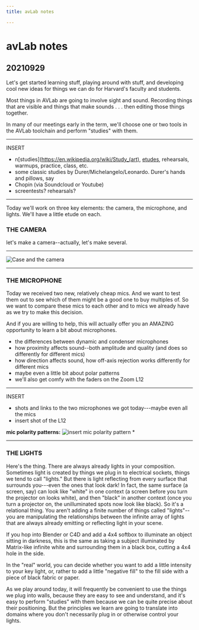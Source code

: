 ```yaml
---
title: avLab notes

---
```


# avLab notes

## 20210929

Let's get started learning stuff, playing around with stuff, and developing cool new ideas for things we can do for Harvard's faculty and students.

Most things in AVLab are going to involve sight and sound. Recording things that are visible and things that make sounds . . . then editing those things together.

In many of our meetings early in the term, we'll choose one or two tools in the AVLab toolchain and perform "studies" with them.

----
INSERT
- n[studies](https://en.wikipedia.org/wiki/Study_(art), [etudes](https://en.wikipedia.org/wiki/Étude), rehearsals, warmups, practice, class, etc.
- some classic studies by Durer/Michelangelo/Leonardo. Durer's hands and pillows, say
- Chopin (via Soundcloud or Youtube)
- screentests? rehearsals?


----

Today we'll work on three key elements: the camera, the microphone, and lights. We'll have a little etude on each.

### THE CAMERA

let's make a camera--actually, let's make several.

----

![Case and the camera](https://files.slack.com/files-pri/T0HTW3H0V-F02FNMUFEJ3/image_from_ios.jpg?pub_secret=3dee645587)

----

### THE MICROPHONE

Today we received two new, relatively cheap mics. And we want to test them out to see which of them might be a good one to buy multiples of. So we want to compare these mics to each other and to mics we already have as we try to make this decision.

And if you are willing to help, this will actually offer you an AMAZING opportunity to learn a bit about microphones. 
* the differences between dynamic and condenser microphones
* how proximity affects sound--both amplitude and quality (and does so differently for different mics)
* how direction affects sound, how off-axis rejection works differently for different mics
* maybe even a little bit about polar patterns 
* we'll also get comfy with the faders on the Zoom L12

----
INSERT

* shots and links to the two microphones we got today---maybe even all the mics
* insert shot of the L12

**mic polarity patterns:**
![insert mic polarity pattern](https://content-files.shure.com/OriginFiles/polar-patterns-recording-vocals.jpg)
* 

----

### THE LIGHTS

Here's the thing. There are always already lights in your composition. Sometimes light is created by things we plug in to electrical sockets, things we tend to call "lights." But there is light reflecting from every surface that surrounds you---even the ones that look dark! In fact, the same surface (a screen, say) can look like "white" in one context (a screen before you turn the projector on looks white), and then "black" in another context (once you turn a projector on, the unilluminated spots now look like black). So it's a relational thing. You aren't adding a finite number of things called "lights"--you are manipulating the relationships between the infinite array of lights that are always already emitting or reflecting light in your scene. 

If you hop into Blender or C4D and add a 4x4 softbox to illuminate an object sitting in darkness, this is the same as taking a subject illuminated by Matrix-like infinite white and surrounding them in a black box, cutting a 4x4 hole in the side.

In the "real" world, you can decide whether you want to add a little intensity to your key light, or, rather to add a little "negative fill" to the fill side with a piece of black fabric or paper.

As we play around today, it will frequently be convenient to use the things we plug into walls, because they are easy to see and understand, and it's easy to perform "studies" with them because we can be quite precise about their positioning. But the principles we learn are going to translate into domains where you don't necessarily plug in or otherwise control your lights.

